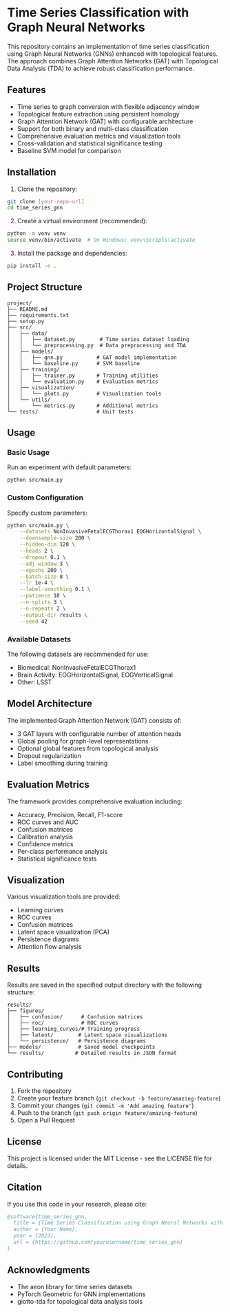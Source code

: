 # Time Series Classification with Graph Neural Networks

This repository contains an implementation of time series classification using Graph Neural Networks (GNNs) enhanced with topological features. The approach combines Graph Attention Networks (GAT) with Topological Data Analysis (TDA) to achieve robust classification performance.

## Features

- Time series to graph conversion with flexible adjacency window
- Topological feature extraction using persistent homology
- Graph Attention Network (GAT) with configurable architecture
- Support for both binary and multi-class classification
- Comprehensive evaluation metrics and visualization tools
- Cross-validation and statistical significance testing
- Baseline SVM model for comparison

## Installation

1. Clone the repository:
```bash
git clone [your-repo-url]
cd time_series_gnn
```

2. Create a virtual environment (recommended):
```bash
python -m venv venv
source venv/bin/activate  # On Windows: venv\Scripts\activate
```

3. Install the package and dependencies:
```bash
pip install -e .
```

## Project Structure

```
project/
├── README.md
├── requirements.txt
├── setup.py
├── src/
│   ├── data/
│   │   ├── dataset.py        # Time series dataset loading
│   │   └── preprocessing.py  # Data preprocessing and TDA
│   ├── models/
│   │   ├── gnn.py           # GAT model implementation
│   │   └── baseline.py      # SVM baseline
│   ├── training/
│   │   ├── trainer.py       # Training utilities
│   │   └── evaluation.py    # Evaluation metrics
│   ├── visualization/
│   │   └── plots.py         # Visualization tools
│   └── utils/
│       └── metrics.py       # Additional metrics
└── tests/                   # Unit tests
```

## Usage

### Basic Usage

Run an experiment with default parameters:
```bash
python src/main.py
```

### Custom Configuration

Specify custom parameters:
```bash
python src/main.py \
    --datasets NonInvasiveFetalECGThorax1 EOGHorizontalSignal \
    --downsample-size 200 \
    --hidden-dim 128 \
    --heads 2 \
    --dropout 0.1 \
    --adj-window 3 \
    --epochs 200 \
    --batch-size 8 \
    --lr 1e-4 \
    --label-smoothing 0.1 \
    --patience 10 \
    --n-splits 3 \
    --n-repeats 2 \
    --output-dir results \
    --seed 42
```

### Available Datasets

The following datasets are recommended for use:
- Biomedical: NonInvasiveFetalECGThorax1
- Brain Activity: EOGHorizontalSignal, EOGVerticalSignal
- Other: LSST

## Model Architecture

The implemented Graph Attention Network (GAT) consists of:
- 3 GAT layers with configurable number of attention heads
- Global pooling for graph-level representations
- Optional global features from topological analysis
- Dropout regularization
- Label smoothing during training

## Evaluation Metrics

The framework provides comprehensive evaluation including:
- Accuracy, Precision, Recall, F1-score
- ROC curves and AUC
- Confusion matrices
- Calibration analysis
- Confidence metrics
- Per-class performance analysis
- Statistical significance tests

## Visualization

Various visualization tools are provided:
- Learning curves
- ROC curves
- Confusion matrices
- Latent space visualization (PCA)
- Persistence diagrams
- Attention flow analysis

## Results

Results are saved in the specified output directory with the following structure:
```
results/
├── figures/
│   ├── confusion/      # Confusion matrices
│   ├── roc/            # ROC curves
│   ├── learning_curves/# Training progress
│   ├── latent/        # Latent space visualizations
│   └── persistence/   # Persistence diagrams
├── models/            # Saved model checkpoints
└── results/          # Detailed results in JSON format
```

## Contributing

1. Fork the repository
2. Create your feature branch (`git checkout -b feature/amazing-feature`)
3. Commit your changes (`git commit -m 'Add amazing feature'`)
4. Push to the branch (`git push origin feature/amazing-feature`)
5. Open a Pull Request

## License

This project is licensed under the MIT License - see the LICENSE file for details.

## Citation

If you use this code in your research, please cite:

```bibtex
@software{time_series_gnn,
  title = {Time Series Classification using Graph Neural Networks with Topological Features},
  author = {Your Name},
  year = {2023},
  url = {https://github.com/yourusername/time_series_gnn}
}
```

## Acknowledgments

- The aeon library for time series datasets
- PyTorch Geometric for GNN implementations
- giotto-tda for topological data analysis tools
